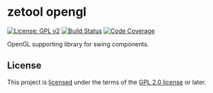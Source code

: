 # zetool opengl

[![License: GPL v2](https://img.shields.io/badge/License-GPL%20v2-blue.svg)](https://www.gnu.org/licenses/old-licenses/gpl-2.0.en.html)
[![Build Status](https://api.travis-ci.org/zetool/opengl.svg?branch=master)](https://travis-ci.org/zetool/opengl)
[![Code Coverage](https://codecov.io/gh/zetool/opengl/branch/master/graph/badge.svg)](https://codecov.io/gh/zetool/opengl)

OpenGL supporting library for swing components.

## License

This project is [licensed](LICENSE) under the terms of the [GPL 2.0 license](https://www.gnu.org/licenses/old-licenses/gpl-2.0.en.html) or later.
